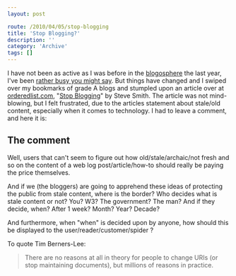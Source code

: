 ```yaml
---
layout: post

route: /2010/04/05/stop-blogging
title: 'Stop Blogging?'
description: ''
category: 'Archive'
tags: []
---
```


I have not been as active as I was before in the
<a class="ph" target="_blank" rel="noopener noreferrer" href="http://en.wikipedia.org/wiki/Blogosphere">blogosphere</a>
the last year, I've been
<a class="ph" target="_blank" rel="noopener noreferrer" href="http://phun-ky.net/2010/03/back-in-business">rather
busy you might say</a>. But things have changed and I swiped over my bookmarks
of grade A blogs and stumpled upon an article over at
<a class="ph" target="_blank" rel="noopener noreferrer" href="http://orderedlist.com">orderedlist.com</a>,
"<a class="ph" target="_blank" rel="noopener noreferrer" href="http://orderedlist.com/our-writing/blog/articles/stop-blogging/">Stop
Blogging</a>" by Steve Smith. The article was not mind-blowing, but I felt
frustrated, due to the articles statement about stale/old content, especially
when it comes to technology. I had to leave a comment, and here it is:

## The comment

Well, users that can't seem to figure out how old/stale/archaic/not fresh and so
on the content of a web log post/article/how-to should really be paying the
price themselves.

And if we (the bloggers) are going to apprehend these ideas of protecting the
public from stale content, where is the border? Who decides what is stale
content or not? You? W3? The government? The man? And if they decide, when?
After 1 week? Month? Year? Decade?

And furthermore, when "when" is decided upon by anyone, how should this be
displayed to the user/reader/customer/spider ?

To quote Tim Berners-Lee:

<blockquote>There are no reasons at all in theory for people to change URIs (or stop maintaining documents), but millions of reasons in practice.</blockquote>
